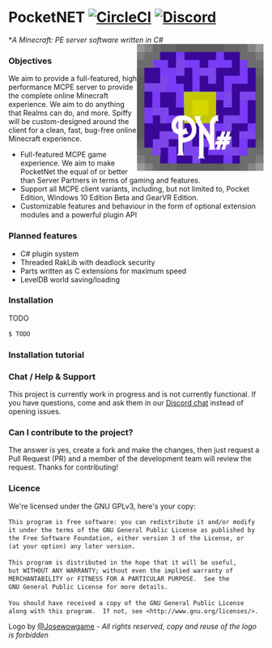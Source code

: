 PocketNET [![CircleCI](https://circleci.com/gh/PocketNET/PocketNET.svg?style=svg)]() [![Discord](https://img.shields.io/discord/771242614736814090?style=for-the-badge)]()
======
**A Minecraft: PE server software written in C#*
<img align="right" src="https://github.com/PocketNET/PocketNET/blob/main/pocketnet_logo.png" height="250" width="250">
### Objectives
We aim to provide a full-featured, high performance MCPE server to provide the complete online Minecraft experience. We aim to do anything that Realms can do, and more. Spiffy will be custom-designed around the client for a clean, fast, bug-free online Minecraft experience.
- Full-featured MCPE game experience. We aim to make PocketNet the equal of or better than Server Partners in terms of gaming and features.
- Support all MCPE client variants, including, but not limited to, Pocket Edition, Windows 10 Edition Beta and GearVR Edition.
- Customizable features and behaviour in the form of optional extension modules and a powerful plugin API

### Planned features
- C# plugin system
- Threaded RakLib with deadlock security
- Parts written as C extensions for maximum speed
- LevelDB world saving/loading

### Installation
TODO
```sh
$ TODO
```

### Installation tutorial

### Chat / Help & Support

This project is currently work in progress and is not currently functional. If you have questions, come and ask them in our [Discord chat](https://discord.gg/2ZsXumM) instead of opening issues.
<!--If you have an issue, please make sure to check the [FAQs](https://github.com/PocketNET/PocketNET/wiki/FAQs) page before opening any issues. We are constantly fixing issues and are continuously updating, so please also ensure that you are up-to-date before opening any issues.-->

### Can I contribute to the project?

The answer is yes, create a fork and make the changes, then just request a Pull Request (PR) and a member of the development team will review the request. Thanks for contributing!

### Licence
We're licensed under the GNU GPLv3, here's your copy:

	This program is free software: you can redistribute it and/or modify
	it under the terms of the GNU General Public License as published by
	the Free Software Foundation, either version 3 of the License, or
	(at your option) any later version.

	This program is distributed in the hope that it will be useful,
	but WITHOUT ANY WARRANTY; without even the implied warranty of
	MERCHANTABILITY or FITNESS FOR A PARTICULAR PURPOSE.  See the
	GNU General Public License for more details.

	You should have received a copy of the GNU General Public License
	along with this program.  If not, see <http://www.gnu.org/licenses/>.

Logo by [@Josewowgame](https://github.com/Josewowgame2888) - *All rights reserved, copy and reuse of the logo is forbidden*
